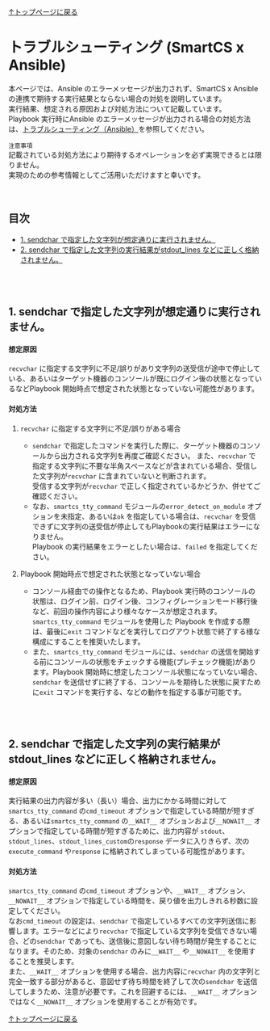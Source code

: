 
[↑トップページに戻る](../README.md)
<br>
# トラブルシューティング (SmartCS x Ansible)

本ページでは、Ansible のエラーメッセージが出力されず、SmartCS x Ansible の連携で期待する実行結果とならない場合の対処を説明しています。  
実行結果、想定される原因および対処方法について記載しています。  
Playbook 実行時にAnsible のエラーメッセージが出力される場合の対処方法は、[トラブルシューティング（Ansible）](./troubleshooting.md)を参照してください。  

`注意事項`  
記載されている対処方法により期待するオペレーションを必ず実現できるとは限りません。  
実現のための参考情報としてご活用いただけますと幸いです。  

<br>

## 目次
- [1. sendchar で指定した文字列が想定通りに実行されません。](./smartcsmoduletips.md#1-sendchar-で指定した文字列が想定通りに実行されません)
- [2. sendchar で指定した文字列の実行結果がstdout_lines などに正しく格納されません。](./smartcsmoduletips.md#2-sendchar-で指定した文字列の実行結果がstdout_lines-などに正しく格納されません)

<br>
<br>

## 1. sendchar で指定した文字列が想定通りに実行されません。
#### 想定原因
`recvchar` に指定する文字列に不足/誤りがあり文字列の送受信が途中で停止している、あるいはターゲット機器のコンソールが既にログイン後の状態となっているなどPlaybook 開始時点で想定された状態となっていない可能性があります。  

#### 対処方法
1. `recvchar` に指定する文字列に不足/誤りがある場合  
   - `sendchar` で指定したコマンドを実行した際に、ターゲット機器のコンソールから出力される文字列を再度ご確認ください。
また、`recvchar` で指定する文字列に不要な半角スペースなどが含まれている場合、受信した文字列が`recvchar` に含まれていないと判断されます。  
受信する文字列が`recvchar` で正しく指定されているかどうか、併せてご確認ください。  
   - なお、`smartcs_tty_command` モジュールの`error_detect_on_module` オプションを未指定、あるいは`ok` を指定している場合は、`recvchar` を受信できずに文字列の送受信が停止してもPlaybookの実行結果はエラーになりません。  
Playbook の実行結果をエラーとしたい場合は、`failed` を指定してください。

2. Playbook 開始時点で想定された状態となっていない場合  
   - コンソール経由での操作となるため、Playbook 実行時のコンソールの状態は、ログイン前、ログイン後、コンフィグレーションモード移行後など、前回の操作内容により様々なケースが想定されます。  
`smartcs_tty_command` モジュールを使用した Playbook を作成する際は、最後に`exit` コマンドなどを実行してログアウト状態で終了する様な構成にすることを推奨いたします。  
   - また、`smartcs_tty_command` モジュールには、`sendchar` の送信を開始する前にコンソールの状態をチェックする機能(プレチェック機能)があります。Playbook 開始時に想定したコンソール状態になっていない場合、`sendchar` を送信せずに終了する、コンソールを期待した状態に戻すために`exit` コマンドを実行する、などの動作を指定する事が可能です。  

<br>
<br>

## 2. sendchar で指定した文字列の実行結果がstdout_lines などに正しく格納されません。
#### 想定原因
実行結果の出力内容が多い（長い）場合、出力にかかる時間に対して`smartcs_tty_command` の`cmd_timeout` オプションで指定している時間が短すぎる、あるいは`smartcs_tty_command` の`__WAIT__` オプションおよび`__NOWAIT__` オプションで指定している時間が短すぎるために、出力内容が `stdout`、`stdout_lines`、`stdout_lines_custom`の`response` データに入りきらず、次の`execute_command` や`response` に格納されてしまっている可能性があります。

#### 対処方法
`smartcs_tty_command` の`cmd_timeout` オプションや、`__WAIT__` オプション、`__NOWAIT__` オプションで指定している時間を、戻り値を出力しきれる秒数に設定してください。<br>
なお`cmd_timeout` の設定は、`sendchar` で指定しているすべての文字列送信に影響します。エラーなどにより`recvchar` で指定している文字列を受信できない場合、どの`sendchar` であっても、送信後に意図しない待ち時間が発生することになります。そのため、対象の`sendchar` のみに`__WAIT__` や`__NOWAIT__` を使用することを推奨します。<br>
また、`__WAIT__` オプションを使用する場合、出力内容に`recvchar` 内の文字列と完全一致する部分があると、意図せず待ち時間を終了して次の`sendchar` を送信してしまうため、注意が必要です。これを回避するには、`__WAIT__` オプションではなく`__NOWAIT__` オプションを使用することが有効です。<br>



[↑トップページに戻る](../README.md)
